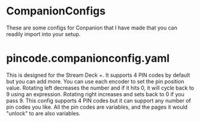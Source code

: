 # CompanionConfigs

These are some configs for Conpanion that I have made that you can readily import into your setup.

# pincode.companionconfig.yaml
This is designed for the Stream Deck +. It supports 4 PIN codes by default but you can add more. You can use each encoder to set the pin position value. Rotating left decreases the number and if it hits 0, it will cycle back to 9 using an expression. Rotating right increases and sets back to 0 if you pass 9. This config supports 4 PIN codes but it can support any number of pin codes you like. All the pin codes are variables, and the pages it would "unlock" to are also variables.
